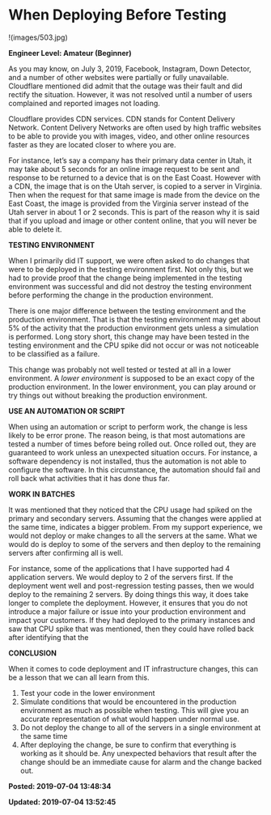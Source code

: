 # When Deploying Before Testing

!(images/503.jpg)

**Engineer Level: Amateur (Beginner)** 

As you may know, on July 3, 2019, Facebook, Instagram, Down Detector, and a number of other websites were partially or fully unavailable. Cloudflare mentioned did admit that the outage was their fault and did rectify the situation.  However, it was not resolved until a number of users complained and reported images not loading.  

Cloudflare provides CDN services.  CDN stands for Content Delivery Network.  Content Delivery Networks are often used by high traffic websites to be able to provide you with images, video, and other online resources faster as they are located closer to where you are. 

For instance, let’s say a company has their primary data center in Utah, it may take about 5 seconds for an online image request to be sent and response to be returned to a device that is on the East Coast.  However with a CDN, the image that is on the Utah server, is copied to a server in Virginia. Then when the request for that same image is made from the device on the East Coast, the image is provided from the Virginia server instead of the Utah server in about 1 or 2 seconds. This is part of the reason why it is said that if you upload and image or other content online, that you will never be able to delete it. 

**TESTING ENVIRONMENT**

When I primarily did IT support, we were often asked to do changes that were to be deployed in the testing environment first. Not only this, but we had to provide proof that the change being implemented in the testing environment  was successful and did not destroy the testing environment before performing the change in the production environment. 

There is one major difference between the testing environment and the production environment.  That is that the testing environment may get about 5% of the activity that the production environment gets unless a simulation is performed.  Long story short, this change may have been tested in the testing environment and the CPU spike did not occur or was not noticeable to be classified as a failure.  

This change was probably not well tested or tested at all in a lower environment. A *lower environment* is supposed to be an exact copy of the production environment.  In the lower environment, you can play around or try things out without breaking the production environment. 

**USE AN AUTOMATION OR SCRIPT**

When using an automation or script to perform work, the change is less likely to be error prone. The reason being, is that most automations are tested a number of times before being rolled out.  Once rolled out, they are guaranteed to work unless an unexpected situation occurs. For instance, a software dependency is not installed, thus the automation is not able to configure the software.  In this circumstance, the automation should fail and roll back what activities that it has done thus far. 

**WORK IN BATCHES** 

It was mentioned that they noticed that the CPU usage had spiked on the primary and secondary servers. Assuming that the changes were applied at the same time, indicates a bigger problem.  From my support experience, we would not deploy or make changes to all the servers at the same. What we would do is deploy to some of the servers and then deploy to the remaining servers after confirming all is well.  

For instance, some of the applications that I have supported had 4 application servers. We would deploy to 2 of the servers first.  If the deployment went well and post-regression testing passes, then we would deploy to the remaining 2 servers. By doing things this way, it does take longer to complete the deployment.  However, it ensures that you do not introduce a major failure or issue into your production environment and impact your customers.  If they had deployed to the primary instances and saw that CPU spike that was mentioned, then they could have rolled back after identifying that the 

**CONCLUSION**

When it comes to code deployment and IT infrastructure changes, this can be a lesson that we can all learn from this. 

1) Test your code in the lower environment
2) Simulate conditions that would be encountered in the production environment as much as possible when testing.  This will give you an accurate representation of what would happen under normal use.
3) Do not deploy the change to all of the servers in a single environment at the same time 
4) After deploying the change, be sure to confirm that everything is working as it should be. Any unexpected behaviors that result after the change should be an immediate cause for alarm and the change backed out.


**Posted: 2019-07-04 13:48:34** 

**Updated: 2019-07-04 13:52:45** 


